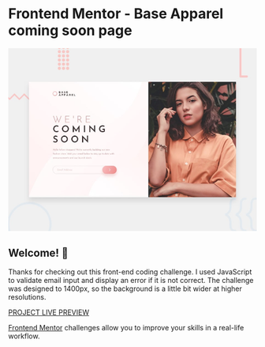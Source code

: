 # Frontend Mentor - Base Apparel coming soon page

![Design preview for the Base Apparel coming soon page coding challenge](./design/desktop-preview.jpg)

## Welcome! 👋

Thanks for checking out this front-end coding challenge. I used JavaScript to validate email input and display an error if it is not correct. The challenge was designed to 1400px, so the background is a little bit wider at higher resolutions.

[PROJECT LIVE PREVIEW](https://baseapparelcomingsoon-tediko.netlify.app/)

[Frontend Mentor](https://www.frontendmentor.io) challenges allow you to improve your skills in a real-life workflow.
